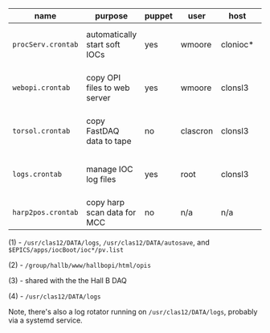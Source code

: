 name                | purpose                       | puppet | user     | host      | notes  
------------------- | ----------------------------- | ------ | -------- | --------- | -----------------------------------
`procServ.crontab`  | automatically start soft IOCs | yes    | wmoore   | clonioc\* | requires filesystem permissions (1)
`webopi.crontab`    | copy OPI files to web server  | yes    | wmoore   | clonsl3   | requires filesystem permissions (2)
`torsol.crontab`    | copy FastDAQ data to tape     | no     | clascron | clonsl3   | requires scicomp certificate (3)
`logs.crontab`      | manage IOC log files          | yes    | root     | clonsl3   | requires filesystem permissions (3)
`harp2pos.crontab`  | copy harp scan data for MCC   | no     | n/a      | n/a       | unused since 2020

(1) - `/usr/clas12/DATA/logs`, `/usr/clas12/DATA/autosave`, and `$EPICS/apps/iocBoot/ioc*/pv.list`

(2) - `/group/hallb/www/hallbopi/html/opis`

(3) - shared with the the Hall B DAQ

(4) - `/usr/clas12/DATA/logs`

Note, there's also a log rotator running on `/usr/clas12/DATA/logs`, probably via a systemd service.

